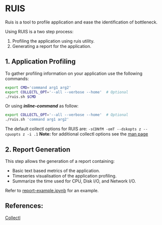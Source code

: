 # RUIS

Ruis is a tool to profile application and ease the identification of bottleneck.

Using RUIS is a two step process:

1. Profiling the application using ruis utility.
2. Generating a report for the application.

## 1. Application Profiling

To gather profiling information on your application use the following commands:

```bash
export CMD='command arg1 arg2'
export COLLECTL_OPT='--all --verbose --home'  # Optional
./ruis.sh $CMD
```

Or using **_inline-command_** as follow:

```bash
export COLLECTL_OPT='--all --verbose --home'  # Optional
./ruis.sh 'command arg1 arg2'
```

The default collectl options for RUIS are: `-sCDNfM -omT --dskopts z --cpuopts z -i .1`
**Note:** for additional collectl options see the [man page](https://linux.die.net/man/1/collectl)

## 2. Report Generation

This step allows the generation of a report containing:

- Basic text based metrics of the application.
- Timeseries visualisation of the application profiling.
- Summarize the time used for CPU, Disk I/O, and Network I/O.

Refer to [report-example.ipynb](report-example.ipynb) for an example.

## References:
[Collectl](http://collectl.sourceforge.net/index.html)
